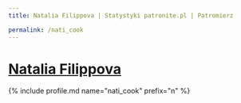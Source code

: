 ```yaml
---
title: Natalia Filippova | Statystyki patronite.pl | Patromierz

permalink: /nati_cook
---
```


# [Natalia Filippova](https://patronite.pl/nati_cook)

{% include profile.md name="nati_cook" prefix="n" %}
